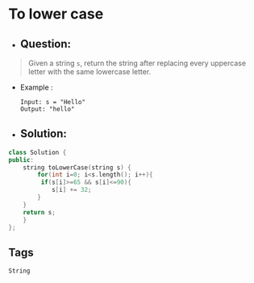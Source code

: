# To lower case
- ## Question:
>Given a string `s`, return the string after replacing every uppercase letter with the same lowercase letter.

- Example :

      Input: s = "Hello"
      Output: "hello"
      
- ## Solution:
```cpp
class Solution {
public:
    string toLowerCase(string s) {
        for(int i=0; i<s.length(); i++){
         if(s[i]>=65 && s[i]<=90){
            s[i] += 32;
        }
    }
    return s;
    }
};
```
## Tags

`String`
